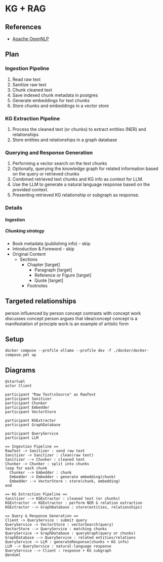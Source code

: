 
# KG + RAG

## References

- [Apache OpenNLP](https://opennlp.sourceforge.net/models-1.5/)

## Plan

### Ingestion Pipeline
1. Read raw text
2. Sanitize raw text
3. Chunk cleaned text
4. Save indexed chunk metadata in postgres
5. Generate embeddings for text chunks
6. Store chunks and embeddings in a vector store

### KG Extraction Pipeline
1. Process the cleaned text (or chunks) to extract entities (NER) and relationships
2. Store entities and relationships in a graph database

### Querying and Response Generation
1. Performing a vector search on the text chunks
2. Optionally, querying the knowledge graph for related information based on the query or retrieved chunks
3. Combined retrieved text chunks and KG info as context for LLM.
4. Use the LLM to generate a natural language response based on the provided context.
5. Presenting retrieved KG relationship or subgraph as response.

### Details

#### Ingestion

##### Chunking strategy

- Book metadata (publishing info) - skip
- Introduction & Foreword - skip
- Original Content
  - Sections
    - Chapter [target]
      - Paragraph [target]
      - Reference or Figure [target]
      - Quote [target]
    - Footnotes

## Targeted relationships
person influenced by person
concept contrasts with concept
work discusses concept
person argues that idea/concept
concept is a manifestation of principle
work is an example of artistic form

## Setup

```shell
docker compose --profile ollama --profile dev -f ./docker/docker-compose.yml up
```

## Diagrams

```plantuml
@startuml
actor Client

participant "Raw Text\nSource" as RawText
participant Sanitizer
participant Chunker
participant Embedder
participant VectorStore

participant KGExtractor
participant GraphDatabase

participant QueryService
participant LLM

== Ingestion Pipeline ==
RawText -> Sanitizer : send raw text
Sanitizer -> Sanitizer : clean(raw text)
Sanitizer --> Chunker : cleaned text
Chunker -> Chunker : split into chunks
loop for each chunk
  Chunker --> Embedder : chunk
  Embedder -> Embedder : generate embedding(chunk)
  Embedder --> VectorStore : store(chunk, embedding)
end

== KG Extraction Pipeline ==
Sanitizer --> KGExtractor : cleaned text (or chunks)
KGExtractor -> KGExtractor : perform NER & relation extraction
KGExtractor --> GraphDatabase : store(entities, relationships)

== Query & Response Generation ==
Client -> QueryService : submit query
QueryService -> VectorStore : vectorSearch(query)
VectorStore --> QueryService : matching chunks
QueryService -> GraphDatabase : queryGraph(query or chunks)
GraphDatabase --> QueryService : related entities/relations
QueryService -> LLM : generateResponse(chunks + KG info)
LLM --> QueryService : natural‑language response
QueryService --> Client : response + KG subgraph
@enduml

```